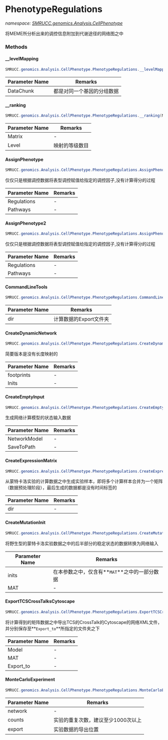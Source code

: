 ﻿# PhenotypeRegulations
_namespace: [SMRUCC.genomics.Analysis.CellPhenotype](./index.md)_

将MEME所分析出来的调控信息附加到代谢途径的网络图之中



### Methods

#### __levelMapping
```csharp
SMRUCC.genomics.Analysis.CellPhenotype.PhenotypeRegulations.__levelMapping(SMRUCC.genomics.GCModeller.Framework.Kernel_Driver.DataStorage.FileModel.DataSerials{System.Double}[],System.Double)
```


|Parameter Name|Remarks|
|--------------|-------|
|DataChunk|都是对同一个基因的分组数据|


#### __ranking
```csharp
SMRUCC.genomics.Analysis.CellPhenotype.PhenotypeRegulations.__ranking(Microsoft.VisualBasic.Data.csv.DocumentStream.File,System.Int32)
```


|Parameter Name|Remarks|
|--------------|-------|
|Matrix|-|
|Level|映射的等级数目|


#### AssignPhenotype
```csharp
SMRUCC.genomics.Analysis.CellPhenotype.PhenotypeRegulations.AssignPhenotype(System.Collections.Generic.IEnumerable{SMRUCC.genomics.InteractionModel.Regulon.IRegulatorRegulation},System.Collections.Generic.IEnumerable{SMRUCC.genomics.Assembly.KEGG.Archives.Csv.Pathway})
```
仅仅只是根据调控数据将表型调控赋值给指定的调控因子,没有计算得分的过程

|Parameter Name|Remarks|
|--------------|-------|
|Regulations|-|
|Pathways|-|


#### AssignPhenotype2
```csharp
SMRUCC.genomics.Analysis.CellPhenotype.PhenotypeRegulations.AssignPhenotype2(System.Collections.Generic.IEnumerable{SMRUCC.genomics.InteractionModel.Regulon.IRegulatorRegulation},System.Collections.Generic.IEnumerable{SMRUCC.genomics.Assembly.KEGG.Archives.Csv.Pathway},System.String)
```
仅仅只是根据调控数据将表型调控赋值给指定的调控因子,没有计算得分的过程

|Parameter Name|Remarks|
|--------------|-------|
|Regulations|-|
|Pathways|-|


#### CommandLineTools
```csharp
SMRUCC.genomics.Analysis.CellPhenotype.PhenotypeRegulations.CommandLineTools(System.String,System.String,System.String,System.String,System.String)
```


|Parameter Name|Remarks|
|--------------|-------|
|dir|计算数据的Export文件夹|


#### CreateDynamicNetwork
```csharp
SMRUCC.genomics.Analysis.CellPhenotype.PhenotypeRegulations.CreateDynamicNetwork(System.Collections.Generic.IEnumerable{SMRUCC.genomics.Model.Network.VirtualFootprint.DocumentFormat.RegulatesFootprints},System.Collections.Generic.IEnumerable{SMRUCC.genomics.Analysis.CellPhenotype.TRN.NetworkInput})
```
简要版本是没有长度映射的

|Parameter Name|Remarks|
|--------------|-------|
|footprints|-|
|Inits|-|


#### CreateEmptyInput
```csharp
SMRUCC.genomics.Analysis.CellPhenotype.PhenotypeRegulations.CreateEmptyInput(System.Collections.Generic.IEnumerable{SMRUCC.genomics.Model.Network.VirtualFootprint.DocumentFormat.RegulatesFootprints},System.String)
```
生成网络计算模型的状态输入数据

|Parameter Name|Remarks|
|--------------|-------|
|NetworkModel|-|
|SaveToPath|-|


#### CreateExpressionMatrix
```csharp
SMRUCC.genomics.Analysis.CellPhenotype.PhenotypeRegulations.CreateExpressionMatrix(System.String,System.Double)
```
从蒙特卡洛实验的计算数据之中生成实验样本，即将多个计算样本合并为一个矩阵（数据预处理阶段），最后生成的数据都是没有时间标签的

|Parameter Name|Remarks|
|--------------|-------|
|dir|-|


#### CreateMutationInit
```csharp
SMRUCC.genomics.Analysis.CellPhenotype.PhenotypeRegulations.CreateMutationInit(System.Collections.Generic.IEnumerable{SMRUCC.genomics.Analysis.CellPhenotype.TRN.NetworkInput},Microsoft.VisualBasic.Data.csv.DocumentStream.File,System.Int32)
```
将野生型的蒙特卡洛实验数据之中的后半部分的稳定状态的数据转换为网络输入

|Parameter Name|Remarks|
|--------------|-------|
|inits|在本参数之中，仅含有**`MAT`**之中的一部分数据|
|MAT|-|


#### ExportTCSCrossTalksCytoscape
```csharp
SMRUCC.genomics.Analysis.CellPhenotype.PhenotypeRegulations.ExportTCSCrossTalksCytoscape(SMRUCC.genomics.GCModeller.ModellingEngine.Assembly.GCTabular.FileStream.IO.XmlresxLoader,Microsoft.VisualBasic.Data.csv.DocumentStream.File,System.String)
```
将计算得到的矩阵数据之中导出TCS的CrossTalk的Cytoscape的网络XML文件，并分别保存至**`Export_to`**所指定的文件夹之下

|Parameter Name|Remarks|
|--------------|-------|
|Model|-|
|MAT|-|
|Export_to|-|


#### MonteCarloExperiment
```csharp
SMRUCC.genomics.Analysis.CellPhenotype.PhenotypeRegulations.MonteCarloExperiment(SMRUCC.genomics.Analysis.CellPhenotype.TRN.BinaryNetwork,System.Int32,System.String)
```


|Parameter Name|Remarks|
|--------------|-------|
|network|-|
|counts|实验的重复次数，建议至少1000次以上|
|export|实验数据的导出位置|




